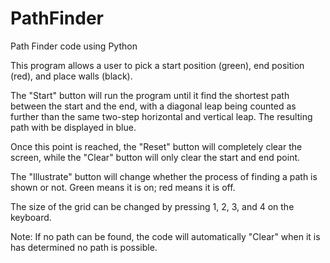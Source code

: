 # PathFinder
Path Finder code using Python

This program allows a user to pick a start position (green), end position (red), and place walls (black).

The "Start" button will run the program until it find the shortest path between the start and the end, 
with a diagonal leap being counted as further than the same two-step horizontal and vertical leap.
The resulting path with be displayed in blue.

Once this point is reached, the "Reset" button will completely clear the screen, while the "Clear" button
will only clear the start and end point.

The "Illustrate" button will change whether the process of finding a path is shown or not. Green means
it is on; red means it is off.

The size of the grid can be changed by pressing 1, 2, 3, and 4 on the keyboard.

Note: If no path can be found, the code will automatically "Clear" when it is has determined no path is possible.
